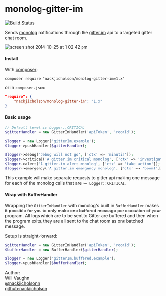 monolog-gitter-im
=================

[![Build Status](https://travis-ci.org/nackjicholson/monolog-gitter-im.svg?branch=master)](https://travis-ci.org/nackjicholson/monolog-gitter-im)

Sends [monolog](https://github.com/Seldaek/monolog) notifications through the [gitter.im](https://gitter.im) api to a
targeted gitter chat room.

![screen shot 2014-10-25 at 1 02 42 pm](https://cloud.githubusercontent.com/assets/365247/4780962/0068fc30-5c82-11e4-81de-16ba0c279308.png)

#### Install

With [composer](https://getcomposer.org):

`composer require "nackjicholson/monolog-gitter-im=1.x"`

or in `composer.json`:

```json
"require": {
    "nackjicholson/monolog-gitter-im": "1.x"
}
```

#### Basic usage

```php
// Default level is Logger::CRITICAL
$gitterHandler = new GitterImHandler('apiToken', 'roomId');

$logger = new Logger('gitterIm.example');
$logger->pushHandler($gitterHandler);

$logger->debug('debug will not go', ['ctx' => 'minutia']);
$logger->critical('A gitter.im critical monolog', ['ctx' => 'investigate']);
$logger->alert('A gitter.im alert monolog', ['ctx' => 'take action']);
$logger->emergency('A gitter.im emergency monolog', ['ctx' => 'boom!']);
```

This example will make separate requests to gitter api making one message for each of the monolog calls that are
`>= Logger::CRITICAL`. 

#### Wrap with BufferHandler

Wrapping the `GitterImHandler` with monolog's built in `BufferHandler` makes it possible for you
to only make one buffered message per execution of your program. All logs which are to be sent to Gitter are
buffered and then when the program exits, they are all sent to the chat room as one batched message.

Setup is straight-forward:

```php
$gitterHandler = new GitterImHandler('apiToken', 'roomId');
$bufferHandler = new BufferHandler($gitterHandler);

$logger = new Logger('gitterIm.buffered.example');
$logger->pushHandler($bufferHandler);
```

Author:  
Will Vaughn  
[@nackjicholsonn](https://twitter.com/nackjicholsonn)  
[github:nackjicholson](https://github.com/nackjicholson)
